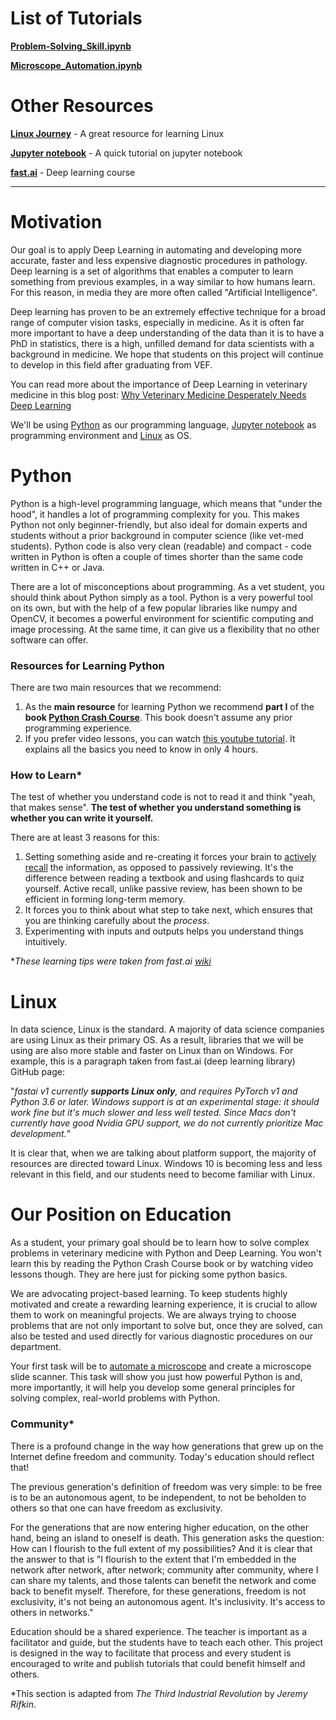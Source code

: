 # List of Tutorials
[**Problem-Solving_Skill.ipynb**](https://nbviewer.jupyter.org/github/department-of-vet-pathology-unizg/tutorials/blob/master/notebooks/Problem-Solving_Skill.ipynb)

[**Microscope_Automation.ipynb**](https://nbviewer.jupyter.org/github/department-of-vet-pathology-unizg/tutorials/blob/master/notebooks/Microscope_Automation.ipynb)

# Other Resources
[**Linux Journey**](https://linuxjourney.com/) - A great resource for learning Linux

[**Jupyter notebook**](https://nbviewer.jupyter.org/github/fastai/course-v3/blob/master/nbs/dl1/00_notebook_tutorial.ipynb) - A quick tutorial on jupyter notebook 

[**fast.ai**](https://course.fast.ai/) - Deep learning course

---

# Motivation

Our goal is to apply Deep Learning in automating and developing more accurate, faster and less expensive diagnostic procedures in pathology. Deep learning is a set of algorithms that enables a computer to learn something from previous examples, in a way similar to how humans learn. For this reason, in media they are more often called "Artificial Intelligence".

Deep learning has proven to be an extremely effective technique for a broad range of computer vision tasks, especially in medicine. As it is often far more important to have a deep understanding of the data than it is to have a PhD in statistics, there is a high, unfilled demand for data scientists with a background in medicine. We hope that students on this project will continue to develop in this field after graduating from VEF.

You can read more about the importance of Deep Learning in veterinary medicine in this blog post: [Why Veterinary Medicine Desperately Needs Deep Learning](https://medium.com/@kvinicki/why-veterinary-medicine-desperately-needs-deep-learning-daf1785f2146)

We'll be using [Python](https://github.com/department-of-vet-pathology-unizg/tutorials/blob/master/README.md#Python) as our programming language, [Jupyter notebook](https://nbviewer.jupyter.org/github/fastai/course-v3/blob/master/nbs/dl1/00_notebook_tutorial.ipynb) as programming environment and [Linux](https://github.com/department-of-vet-pathology-unizg/tutorials/blob/master/README.md#Linux) as OS.


# Python

Python is a high-level programming language, which means that "under the hood", it handles a lot of programming complexity for you. This makes Python not only beginner-friendly, but also ideal for domain experts and students without a prior background in computer science (like vet-med students). Python code is also very clean (readable) and compact - code written in Python is often a couple of times shorter than the same code written in C++ or Java. 

There are a lot of misconceptions about programming. As a vet student, you should think about Python simply as a tool. Python is a very powerful tool on its own, but with the help of a few popular libraries like numpy and OpenCV, it becomes a powerful environment for scientific computing and image processing. At the same time, it can give us a flexibility that no other software can offer.

### Resources for Learning Python

There are two main resources that we recommend:
1.  As the **main resource** for learning Python we recommend **part I** of the **book [Python Crash Course](https://www.amazon.com/Python-Crash-Course-2nd-Edition/dp/1593279280)**. This book doesn't assume any prior programming experience.
2. If you prefer video lessons, you can watch [this youtube tutorial](https://www.youtube.com/watch?v=rfscVS0vtbw). It explains all the basics you need to know in only 4 hours. 

### How to Learn*

The test of whether you understand code is not to read it and think "yeah, that makes sense". **The test of whether you understand something is whether you can write it yourself.**

There are at least 3 reasons for this:
1. Setting something aside and re-creating it forces your brain to [actively recall](https://en.wikipedia.org/wiki/Active_recall) the information, as opposed to passively reviewing. It's the difference between reading a textbook and using flashcards to quiz yourself. Active recall, unlike passive review, has been shown to be efficient in forming long-term memory.
2. It forces you to think about what step to take next, which ensures that you are thinking carefully about the *process*.
3. Experimenting with inputs and outputs helps you understand things intuitively.

*_These learning tips were taken from fast.ai [wiki](http://wiki.fast.ai/index.php/How_to_use_the_Provided_Notebooks)_


# Linux

In data science, Linux is the standard. A majority of data science companies are using Linux as their primary OS. As a result, libraries that we will be using are also more stable and faster on Linux than on Windows. For example, this is a paragraph taken from fast.ai (deep learning library) GitHub page:

"_fastai v1 currently **supports Linux only**, and requires PyTorch v1 and Python 3.6 or later. Windows support is at an experimental stage: it should work fine but it's much slower and less well tested. Since Macs don't currently have good Nvidia GPU support, we do not currently prioritize Mac development._"

It is clear that, when we are talking about platform support, the majority of resources are directed toward Linux. Windows 10 is becoming less and less relevant in this field, and our students need to become familiar with Linux.


# Our Position on Education

As a student, your primary goal should be to learn how to solve complex problems in veterinary medicine with Python and Deep Learning. You won't learn this by reading the Python Crash Course book or by watching video lessons though. They are here just for picking some python basics. 

We are advocating project-based learning. To keep students highly motivated and create a rewarding learning experience, it is crucial to allow them to work on meaningful projects. We are always trying to choose problems that are not only important to solve but, once they are solved, can also be tested and used directly for various diagnostic procedures on our department.

Your first task will be to [automate a microscope](https://nbviewer.jupyter.org/github/department-of-vet-pathology-unizg/tutorials/blob/master/notebooks/Microscope_Automation.ipynb) and create a microscope slide scanner. This task will show you just how powerful Python is and, more importantly, it will help you develop some general principles for solving complex, real-world problems with Python.


### Community*

There is a profound change in the way how generations that grew up on the Internet define freedom and community. Today's education should reflect that!

The previous generation's definition of freedom was very simple: to be free is to be an autonomous agent, to be independent, to not be beholden to others so that one can have freedom as exclusivity.

For the generations that are now entering higher education, on the other hand, being an island to oneself is death. This generation asks the question: How can I flourish to the full extent of my possibilities? And it is clear that the answer to that is "I flourish to the extent that I'm embedded in the network after network, after network; community after community, where I can share my talents, and those talents can benefit the network and come back to benefit myself. Therefore, for these generations, freedom is not exclusivity, it's not being an autonomous agent. It's inclusivity. It's access to others in networks."

Education should be a shared experience. The teacher is important as a facilitator and guide, but the students have to teach each other. This project is designed in the way to facilitate that process and every student is encouraged to write and publish tutorials that could benefit himself and others.

*This section is adapted from _The Third Industrial Revolution_ by _Jeremy Rifkin_.
